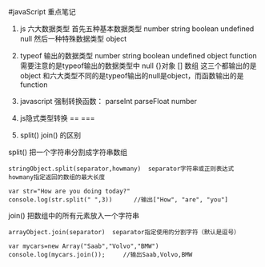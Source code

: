 #javaScript 重点笔记

1.  js 六大数据类型 
  首先五种基本数据类型 number string boolean undefined null
  然后一种特殊数据类型 object


2.  typeof 输出的数据类型  number string boolean undefined object function
  需要注意的是typeof输出的数据类型中 null   {}对象  [] 数组  这三个都输出的是object
  和六大类型不同的是typeof输出的null是object，而函数输出的是function


3.  javascript 强制转换函数： parseInt  parseFloat   number


4.  js隐式类型转换     ==    ===


5.  split() join() 的区别

  split() 把一个字符串分割成字符串数组

    stringObject.split(separator,howmany)  separator字符串或正则表达式  howmany指定返回的数组的最大长度

    var str="How are you doing today?"
    console.log(str.split(" ",3))      //输出["How", "are", "you"]


  join() 把数组中的所有元素放入一个字符串

    arrayObject.join(separator)  separator指定使用的分割字符（默认是逗号）

    var mycars=new Array("Saab","Volvo","BMW")
    console.log(mycars.join());     //输出Saab,Volvo,BMW








  









